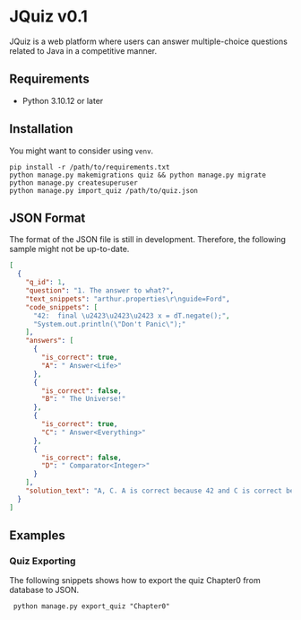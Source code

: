 # JQuiz v0.1

JQuiz is a web platform where users can answer multiple-choice questions related to Java in a competitive manner.

## Requirements

- Python 3.10.12 or later

## Installation

You might want to consider using `venv`.

```shell
pip install -r /path/to/requirements.txt
python manage.py makemigrations quiz && python manage.py migrate
python manage.py createsuperuser
python manage.py import_quiz /path/to/quiz.json 
```

## JSON Format

The format of the JSON file is still in development. Therefore, the following sample might not be up-to-date.

```json
[
  {
    "q_id": 1,
    "question": "1. The answer to what?",
    "text_snippets": "arthur.properties\r\nguide=Ford",
    "code_snippets": [
      "42:  final \u2423\u2423\u2423 x = dT.negate();",
      "System.out.println(\"Don't Panic\");"
    ],
    "answers": [
      {
        "is_correct": true,
        "A": " Answer<Life>"
      },
      {
        "is_correct": false,
        "B": " The Universe!"
      },
      {
        "is_correct": true,
        "C": " Answer<Everything>"
      },
      {
        "is_correct": false,
        "D": " Comparator<Integer>"
      }
    ],
    "solution_text": "A, C. A is correct because 42 and C is correct because 42."
  }
]
```

## Examples

### Quiz Exporting

The following snippets shows how to export the quiz Chapter0 from database to JSON.

``` shell
 python manage.py export_quiz "Chapter0"
```
